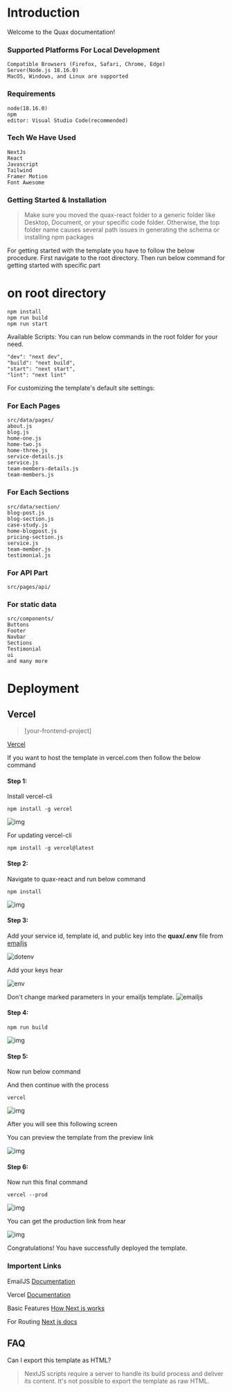# Introduction

Welcome to the Quax documentation!

### Supported Platforms For Local Development

```    
Compatible Browsers (Firefox, Safari, Chrome, Edge)
Server(Node.js 18.16.0)
MacOS, Windows, and Linux are supported
```

### Requirements

```
node(18.16.0)
npm
editor: Visual Studio Code(recommended)
```

### Tech We Have Used

```
NextJs
React
Javascript
Tailwind
Framer Motion
Font Awesome
```

### Getting Started & Installation

>Make sure you moved the quax-react folder to a generic folder like Desktop, Document, or your
specific code folder. Otherwise, the top folder name causes several path issues in generating the
schema or installing npm packages

For getting started with the template you have to follow the below procedure. First navigate to the root
directory. Then run below command for getting started with specific part

# on root directory

```
npm install
npm run build
npm run start
```

Available Scripts: You can run below commands in the root folder for your need.

```
"dev": "next dev",
"build": "next build",
"start": "next start",
"lint": "next lint"
```

For customizing the template's default site settings:

### For Each Pages

```
src/data/pages/
about.js
blog.js
home-one.js
home-two.js
home-three.js
service-details.js
service.js
team-members-details.js
team-members.js
```
### For Each Sections

```
src/data/section/
blog-post.js
blog-section.js
case-study.js
home-blogpost.js
pricing-section.js
service.js
team-member.js
testimonial.js
```

### For API Part

```
src/pages/api/
```
### For static data

```
src/components/
Buttons
Footer
Navbar
Sections
Testimonial
ui
and many more
```

# Deployment

## Vercel

>[your-frontend-project]

[Vercel](https://vercel.com)

If you want to host the template in vercel.com then follow the below command

#### Step 1:

Install vercel-cli

```
npm install -g vercel
```
![img](./screenshots/npm-i-vercel.png)

For updating vercel-cli
```
npm install -g vercel@latest
```

#### Step 2:

Navigate to quax-react and run below command

```
npm install
```
![img](./screenshots/npm-install.png)

#### Step 3:
Add your service id, template id, and public key
into the **quax/.env** file from [emailjs](https://emailjs.com)

![dotenv](./screenshots/dotenv-location.png)

Add your keys hear

![env](./screenshots/env.png)

Don't change marked parameters in your emailjs template.
![emailjs](./screenshots/emailjs-template.png)
#### Step 4:
```
npm run build
```

![img](./screenshots/npm-run-build.png)

#### Step 5:

Now run below command

And then continue with the process

```
vercel
```
![img](./screenshots/vercel.png)

After you will see this following screen

You can preview the template from the preview link

![img](./screenshots/vercel-two.png)

#### Step 6:

Now run this final command

```
vercel --prod
```

![img](./screenshots/vercel-prod.png)

You can get the production link from hear

![img](./screenshots/vercel-prod-two.png)

Congratulations! You have successfully deployed the template.

### Importent Links

EmailJS [Documentation](https://emailjs.com/docs/)

Vercel
[Documentation](https://vercel.com/docs)

Basic Features
[How Next js works](https://nextjs.org/learn/foundations/how-nextjs-works)

For Routing
[Next js docs](https://nextjs.org/docs/pages/building-your-application/routing)

## FAQ

Can I export this template as HTML?

>NextJS scripts require a server to handle its build process and deliver its content. It's not possible to
export the template as raw HTML.
